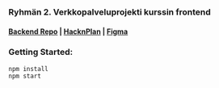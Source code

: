 ### Ryhmän 2. Verkkopalveluprojekti kurssin frontend
#### [Backend Repo](https://github.com/devjume/verkkopalvelu-backend) | [HacknPlan](https://app.hacknplan.com/p/164255/) | [Figma](https://www.figma.com/file/XyZyYszfC1mNYNnAYLGXl5/nettisivuproto)

### Getting Started:   
```
npm install
npm start
```
